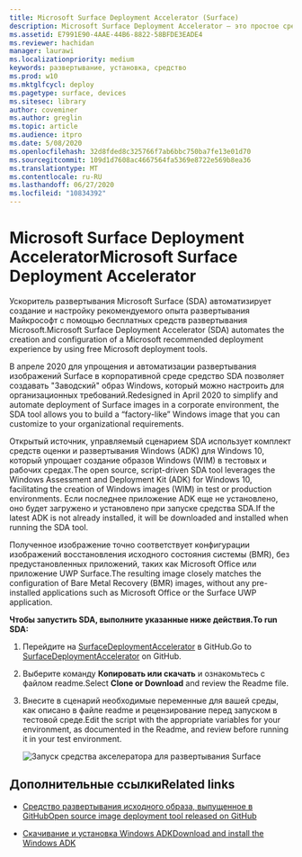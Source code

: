 ```yaml
---
title: Microsoft Surface Deployment Accelerator (Surface)
description: Microsoft Surface Deployment Accelerator — это простое средство развертывания, с помощью которого организации могут быстро пересоздавать образы устройств Surface.
ms.assetid: E7991E90-4AAE-44B6-8822-58BFDE3EADE4
ms.reviewer: hachidan
manager: laurawi
ms.localizationpriority: medium
keywords: развертывание, установка, средство
ms.prod: w10
ms.mktglfcycl: deploy
ms.pagetype: surface, devices
ms.sitesec: library
author: coveminer
ms.author: greglin
ms.topic: article
ms.audience: itpro
ms.date: 5/08/2020
ms.openlocfilehash: 32d8fded8c325766f7ab6bbc750ba7fe13e01d70
ms.sourcegitcommit: 109d1d7608ac4667564fa5369e8722e569b8ea36
ms.translationtype: MT
ms.contentlocale: ru-RU
ms.lasthandoff: 06/27/2020
ms.locfileid: "10834392"
---
```

# <span data-ttu-id="5df75-104">Microsoft Surface Deployment Accelerator</span><span class="sxs-lookup"><span data-stu-id="5df75-104">Microsoft Surface Deployment Accelerator</span></span>

<span data-ttu-id="5df75-105">Ускоритель развертывания Microsoft Surface (SDA) автоматизирует создание и настройку рекомендуемого опыта развертывания Майкрософт с помощью бесплатных средств развертывания Microsoft.</span><span class="sxs-lookup"><span data-stu-id="5df75-105">Microsoft Surface Deployment Accelerator (SDA) automates the creation and configuration of a Microsoft recommended deployment experience by using free Microsoft deployment tools.</span></span>

<span data-ttu-id="5df75-106">В апреле 2020 для упрощения и автоматизации развертывания изображений Surface в корпоративной среде средство SDA позволяет создавать "Заводский" образ Windows, который можно настроить для организационных требований.</span><span class="sxs-lookup"><span data-stu-id="5df75-106">Redesigned in April 2020 to simplify and automate deployment of Surface images in a corporate environment, the SDA tool allows you to build a “factory-like” Windows image that you can customize to your organizational requirements.</span></span>

<span data-ttu-id="5df75-107">Открытый источник, управляемый сценарием SDA использует комплект средств оценки и развертывания Windows (ADK) для Windows 10, который упрощает создание образов Windows (WIM) в тестовых и рабочих средах.</span><span class="sxs-lookup"><span data-stu-id="5df75-107">The open source, script-driven SDA tool leverages the Windows Assessment and Deployment Kit (ADK) for Windows 10, facilitating the creation of Windows images (WIM) in test or production environments.</span></span> <span data-ttu-id="5df75-108">Если последнее приложение ADK еще не установлено, оно будет загружено и установлено при запуске средства SDA.</span><span class="sxs-lookup"><span data-stu-id="5df75-108">If the latest ADK is not already installed, it will be downloaded and installed when running the SDA tool.</span></span>

<span data-ttu-id="5df75-109">Полученное изображение точно соответствует конфигурации изображений восстановления исходного состояния системы (BMR), без предустановленных приложений, таких как Microsoft Office или приложение UWP Surface.</span><span class="sxs-lookup"><span data-stu-id="5df75-109">The resulting image closely matches the configuration of Bare Metal Recovery (BMR) images, without any pre-installed applications such as Microsoft Office or the Surface UWP application.</span></span>

**<span data-ttu-id="5df75-110">Чтобы запустить SDA, выполните указанные ниже действия.</span><span class="sxs-lookup"><span data-stu-id="5df75-110">To run SDA:</span></span>**

1. <span data-ttu-id="5df75-111">Перейдите на [SurfaceDeploymentAccelerator](https://github.com/microsoft/SurfaceDeploymentAccelerator) в GitHub.</span><span class="sxs-lookup"><span data-stu-id="5df75-111">Go to [SurfaceDeploymentAccelerator](https://github.com/microsoft/SurfaceDeploymentAccelerator) on GitHub.</span></span> 
2. <span data-ttu-id="5df75-112">Выберите команду **Копировать или скачать** и ознакомьтесь с файлом readme.</span><span class="sxs-lookup"><span data-stu-id="5df75-112">Select **Clone or Download** and review the Readme file.</span></span>
3. <span data-ttu-id="5df75-113">Внесите в сценарий необходимые переменные для вашей среды, как описано в файле readme и рецензирование перед запуском в тестовой среде.</span><span class="sxs-lookup"><span data-stu-id="5df75-113">Edit the script with the appropriate variables for your environment, as documented in the Readme, and review before running it in your test environment.</span></span> 

   ![Запуск средства акселератора для развертывания Surface](images/surface-deployment-accelerator.png)

## <span data-ttu-id="5df75-115">Дополнительные ссылки</span><span class="sxs-lookup"><span data-stu-id="5df75-115">Related links</span></span>

 - [<span data-ttu-id="5df75-116">Средство развертывания исходного образа, выпущенное в GitHub</span><span class="sxs-lookup"><span data-stu-id="5df75-116">Open source image deployment tool released on GitHub</span></span>](https://techcommunity.microsoft.com/t5/surface-it-pro-blog/open-source-image-deployment-tool-released-on-github/ba-p/1314115)

 - [<span data-ttu-id="5df75-117">Скачивание и установка Windows ADK</span><span class="sxs-lookup"><span data-stu-id="5df75-117">Download and install the Windows ADK</span></span>](https://docs.microsoft.com/windows-hardware/get-started/adk-install)
